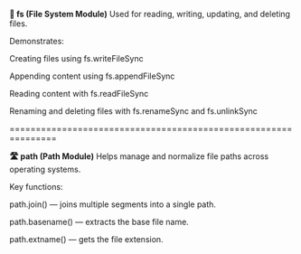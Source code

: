 **📁 fs (File System Module)**
Used for reading, writing, updating, and deleting files.

Demonstrates:

Creating files using fs.writeFileSync

Appending content using fs.appendFileSync

Reading content with fs.readFileSync

Renaming and deleting files with fs.renameSync and fs.unlinkSync

===============================================================

**🛣️ path (Path Module)**
Helps manage and normalize file paths across operating systems.

Key functions:

path.join() — joins multiple segments into a single path.

path.basename() — extracts the base file name.

path.extname() — gets the file extension.

